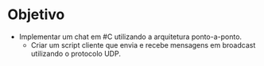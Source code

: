 # Objetivo

- Implementar um chat em #C utilizando a arquitetura ponto-a-ponto.
  - Criar um script cliente que envia e recebe mensagens em broadcast utilizando o protocolo UDP.

